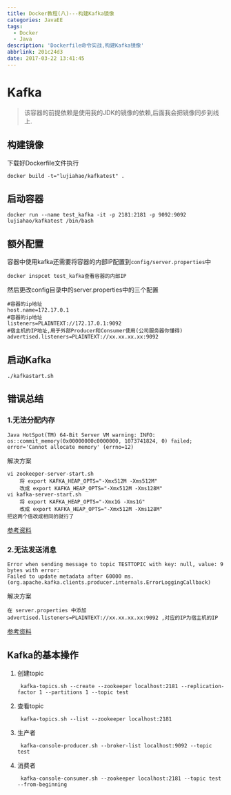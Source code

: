 ```yaml
---
title: Docker教程(八)---构建Kafka镜像
categories: JavaEE
tags:
  - Docker
  - Java
description: 'Dockerfile命令实战,构建Kafka镜像'
abbrlink: 201c24d3
date: 2017-03-22 13:41:45
---
```


# Kafka
> 该容器的前提依赖是使用我的JDK的镜像的依赖,后面我会把镜像同步到线上.

## 构建镜像
下载好Dockerfile文件执行

	docker build -t="lujiahao/kafkatest" .
## 启动容器

	docker run --name test_kafka -it -p 2181:2181 -p 9092:9092 lujiahao/kafkatest /bin/bash
## 额外配置
容器中使用kafka还需要将容器的内部IP配置到`config/server.properties`中

	docker inspcet test_kafka查看容器的内部IP
然后更改config目录中的server.properties中的三个配置
	
	#容器的ip地址
	host.name=172.17.0.1
	#容器的ip地址
	listeners=PLAINTEXT://172.17.0.1:9092
	#宿主机的IP地址,用于外部Producer和Consumer使用(公司服务器你懂得)
	advertised.listeners=PLAINTEXT://xx.xx.xx.xx:9092
## 启动Kafka

	./kafkastart.sh

## 错误总结
### 1.无法分配内存
	Java HotSpot(TM) 64-Bit Server VM warning: INFO: os::commit_memory(0x00000000c0000000, 1073741824, 0) failed;
	error='Cannot allocate memory' (errno=12)
解决方案
	
	vi zookeeper-server-start.sh 
		将 export KAFKA_HEAP_OPTS="-Xmx512M -Xms512M"
		改成 export KAFKA_HEAP_OPTS="-Xmx512M -Xms128M"
	vi kafka-server-start.sh 
		将 export KAFKA_HEAP_OPTS="-Xmx1G -Xms1G"
		改成 export KAFKA_HEAP_OPTS="-Xmx512M -Xms128M"
	把这两个值改成相同的就行了
[参考资料](http://stackoverflow.com/questions/34966739/kafka-failed-to-map-1073741824-bytes-for-committing-reserved-memory)
### 2.无法发送消息
	Error when sending message to topic TESTTOPIC with key: null, value: 9 bytes with error: 
	Failed to update metadata after 60000 ms. (org.apache.kafka.clients.producer.internals.ErrorLoggingCallback)
解决方案
	
	在 server.properties 中添加 advertised.listeners=PLAINTEXT://xx.xx.xx.xx:9092 ,对应的IP为宿主机的IP
[参考资料](https://community.cloudera.com/t5/Cloudera-Manager-Installation/Error-publishing-a-message-after-upgrading-kafka-parcel/td-p/37640)

## Kafka的基本操作
1. 创建topic

		kafka-topics.sh --create --zookeeper localhost:2181 --replication-factor 1 --partitions 1 --topic test
2. 查看topic

		kafka-topics.sh --list --zookeeper localhost:2181
3. 生产者

		kafka-console-producer.sh --broker-list localhost:9092 --topic test
4. 消费者

		kafka-console-consumer.sh --zookeeper localhost:2181 --topic test --from-beginning

